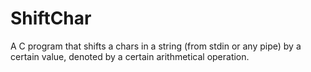 # ShiftChar
A C program that shifts a chars in a string (from stdin or any pipe) by a certain value, denoted by a certain arithmetical operation.
